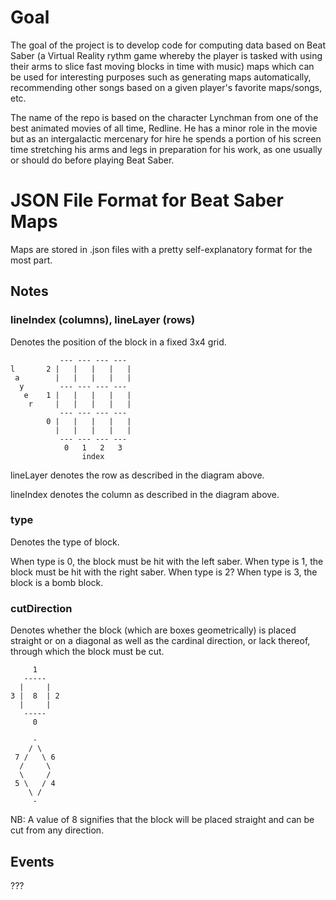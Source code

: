 # Goal
The goal of the project is to develop code for computing data based on Beat Saber (a Virtual Reality rythm game whereby the player is tasked with using their arms to slice fast moving blocks in time with music) maps which can be used for interesting purposes such as generating maps automatically, recommending other songs based on a given player's favorite maps/songs, etc.

The name of the repo is based on the character Lynchman from one of the best animated movies of all time, Redline. He has a minor role in the movie but as an intergalactic mercenary for hire he spends a portion of his screen time stretching his arms and legs in preparation for his work, as one usually or should do before playing Beat Saber.

# JSON File Format for Beat Saber Maps
Maps are stored in .json files with a pretty self-explanatory format for the most part.

## Notes
### lineIndex (columns), lineLayer (rows)
Denotes the position of the block in a fixed 3x4 grid.

```
           --- --- --- ---
l       2 |   |   |   |   |
 a        |   |   |   |   |
  y        --- --- --- ---
   e    1 |   |   |   |   |
    r     |   |   |   |   |
           --- --- --- ---
        0 |   |   |   |   |
          |   |   |   |   |
           --- --- --- ---
            0   1   2   3
                index

```
lineLayer denotes the row as described in the diagram above.

lineIndex denotes the column as described in the diagram above.

### type
Denotes the type of block.

When type is 0, the block must be hit with the left saber.
When type is 1, the block must be hit with the right saber.
When type is 2?
When type is 3, the block is a bomb block.

### cutDirection
Denotes whether the block (which are boxes geometrically) is placed straight or on a diagonal as well as the cardinal direction, or lack thereof, through which the block must be cut.

```
     1
   -----
  |     |
3 |  8  | 2
  |     |
   -----
     0

     -
    / \
 7 /   \ 6
  /     \
  \     /
 5 \   / 4
    \ /
     -
```

NB: A value of 8 signifies that the block will be placed straight and can be cut from any direction.

## Events
???



